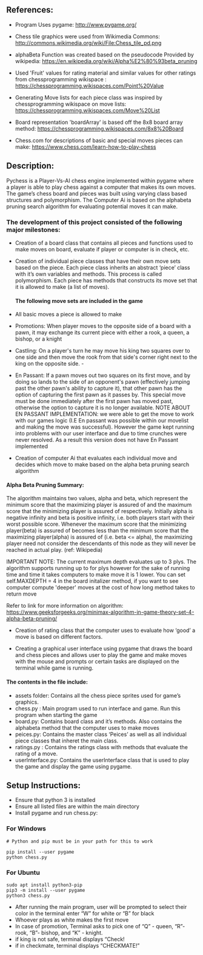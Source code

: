 ## References:
  * Program Uses pygame: http://www.pygame.org/

  * Chess tile graphics were used from Wikimedia Commons: http://commons.wikimedia.org/wiki/File:Chess_tile_pd.png

  * alphaBeta Function was created based on the pseudocode Provided by wikipedia: https://en.wikipedia.org/wiki/Alpha%E2%80%93beta_pruning


  * Used 'Fruit' values for rating material and similar values for other ratings from chessprogramming wikispace : https://chessprogramming.wikispaces.com/Point%20Value

  * Generating Move lists for each piece class was inspired by chessprogramming wikispace on move lists: https://chessprogramming.wikispaces.com/Move%20List

  * Board representation 'boardArray' is based off the 8x8 board array method: https://chessprogramming.wikispaces.com/8x8%20Board

  * Chess.com for descriptions of basic and special moves pieces can make:
  https://www.chess.com/learn-how-to-play-chess

## Description:
Pychess is a Player-Vs-AI chess engine implemented within pygame where a player is able to play chess against a computer that makes its own moves.
The game’s chess board and pieces was built using varying class based structures and polymorphism.
The Computer Ai is based on the alphabeta pruning search algorithm for evaluating potential moves it can make.

### The development of this project consisted of the following major milestones:

* Creation of a board class that contains all pieces and functions used to make moves on board, evaluate if player or computer is in check, etc.

* Creation of individual piece classes that have their own move sets based on the piece. Each piece class inherits an abstract ‘piece’ class with it’s own variables and methods. This process is called polymorphism. Each piece has methods that constructs its move set that it is allowed to make (a list of moves).
  #### The following move sets are included in the game
 * All basic moves a piece is allowed to make
 * Promotions: When player moves to the opposite side of a board with a pawn, it may exchange its current piece with either a rook, a queen, a bishop, or a knight
 * Castling:  On a player's turn he may move his king two squares over to one side and then move the rook from that side's corner right next to the king on the opposite side. -

 * En Passant:  If a pawn moves out two squares on its first move, and by doing so lands to the side of an opponent's pawn (effectively jumping past the other pawn's ability to capture it),
   that other pawn has the option of capturing the first pawn as it passes by. This special move must be done immediately after the first pawn has moved past,
   otherwise the option to capture it is no longer available.
  NOTE ABOUT EN PASSANT IMPLEMENTATION: we were able to get the move to work with our games logic (I.E En passant was possible within our movelist and making the move was successful).
   However the game kept running into problems with our user interface and due to time crunches were never resolved. As a result this version does not have En Passant implemented

* Creation of computer Ai that evaluates each individual move and decides which move to make based on the alpha beta pruning search algorithm

 #### Alpha Beta Pruning Summary: 
The algorithm maintains two values, alpha and beta, which represent the minimum score that the maximizing player is assured of and the maximum score that the minimizing player is assured of respectively. Initially alpha is negative infinity and beta is positive infinity, i.e. both players start with their worst possible score. Whenever the maximum score that the minimizing player(beta) is assured of becomes less than the minimum score that the maximizing player(alpha) is assured of (i.e. beta <= alpha), the maximizing player need not consider the descendants of this node as they will never be reached in actual play. (ref: Wikipedia)

  IMPORTANT NOTE: The current maximum depth evaluates up to 3 plys. The algorithm supports
  running up to for plys however for the sake of running time and time it takes computers
  to make move it is 1 lower. You can set self.MAXDEPTH = 4 in the board initalizer method,
  if you want to see computer compute 'deeper' moves at the cost of how long method
  takes to return move

  Refer to link for more information on algorithm: https://www.geeksforgeeks.org/minimax-algorithm-in-game-theory-set-4-alpha-beta-pruning/

* Creation of rating class that the computer uses to evaluate how ‘good’ a move is based on different factors.

* Creating  a graphical user interface using pygame that draws the board and chess pieces and allows user to play the game and make moves with the mouse and prompts or certain tasks are displayed on the terminal while game is running.

#### The contents in the file include:
* assets folder: Contains all the chess piece sprites used for game’s graphics.
* chess.py : Main program used to run interface and game. Run this program when starting the game
* board.py: Contains board class and it’s methods. Also contains the alphabeta method that the computer uses to make moves
* peices.py: Contains the master class ‘Peices’ as well as all individual piece classes that inheret the main class.
* ratings.py : Contains the ratings class with methods that evaluate the rating of a move.
* userInterface.py: Contains the userInterface class that is used to play the game and display the game using pygame.


## Setup Instructions:
  * Ensure that python 3 is installed 
  * Ensure all listed files are within the main directory 
  * Install pygame and run chess.py:
  
  ### For Windows
    
    # Python and pip must be in your path for this to work
    
    pip install --user pygame
    python chess.py
 
 ### For Ubuntu
  ```
  sudo apt install python3-pip
  pip3 -m install --user pygame
  python3 chess.py
  ```
  * After running the main program, user will be prompted to select their color in the terminal
   enter “W” for white or “B” for black
  * Whoever plays as white makes the first move
  * In case of promotion, Terminal asks to pick one of “Q” - queen, “R”- rook, “B”- bishop, and “K” - knight.
  * if king is not safe, terminal displays “Check!
  * if in checkmate, terminal displays “CHECKMATE!”
